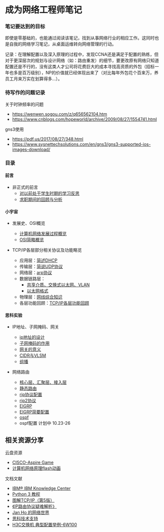 # 成为网络工程师笔记

### 笔记要达到的目标

即使是零基础的，也能通过阅读该笔记，找到从事网络行业的相应工作。这同时也是自我的网络学习笔记，从桌面运维转向网络管理的行动。


记录：在理解配置以及深入原理的过程中，发现CCNA还是满足于配置的熟练，但对于更深层次的规划与设计网络（如：路由重发）的细节，要更改原有网络只知道配置还是不行的，没有这类人才公司将花费巨大的成本寻找高资质的外包（招标一年也多是百万级别），NP的价值就已经体现出来了（对比每年外包花个百来万，养员工月来万实在划算得多...）。


### 待写作的问题记录

关于时钟频率的问题

* https://wenwen.sogou.com/z/q656562104.htm
* https://www.cnblogs.com/hopeworld/archive/2009/08/27/1554741.html 

gns3使用

* https://pdf.us/2017/08/27/348.html
* https://www.sysnettechsolutions.com/en/gns3/gns3-supported-ios-images-download/


### 目录

#### 前言

* 非正式的前言
  * [对以前处于学生时期的学习反思](my-study/对以前处于学生时期的学习反思.md)
  * [求职期间的回顾与分析](my-study/求职期间的回顾与分析.md)

#### 小宇宙

* 发展史、OSI概览
  * [计算机网络发展过程概览](history/计算机网络发展过程概览.md)
  * [OSI简略概览](osi-intro/OSI模型简略概览.md)
  
* TCP/IP各层部分相关协议及功能略览  
  * 应用层：[简述DHCP](L/L5/简述dhcp.md) 
  * 传输层：[简说UDP协议](L/L4/简说UDP协议.md) 
  * 网络层：[arp协议](L/L3/简说arp协议.md) 
  * 数据链路层：
    * [共享介质、交换式以太网、VLAN](L/L2/共享介质、交换式以太网、VLAN.md) 
    * [以太网格式](L/L2/以太网格式.md) 
  * 物理层：[网线综合知识](L/L1/网线综合知识.md)
  * 各层功能回顾：[TCP/IP各层功能回顾](L/TCP-IP各层功能回顾.md)
  
#### 思科实验  

* IP地址、子网掩码、网关
  * [ip地址的设计](ip-sm-gw/IP地址的设计.md)
  * [子网掩码的作用](ip-sm-gw/子网掩码的作用.md)
  * [网关的意义](ip-sm-gw/网关的意义.md)
  * [CIDR与VLSM](ip-sm-gw/CIDR与VLSM.md) 
  * [组播](supplement/组播.md) 
  
* 网络路由
  * [核心层、汇聚层、接入层](supplement/核心层、汇聚层、接入层.md)
  * [静态路由](sike-luyou/静态路由.md)
  * [rip协议配置](sike-luyou/rip协议配置.md)
  * [rip2协议](sike-luyou/rip2.md)
  * [EIGRP](sike-luyou/eigrp.md)
  * [EIGRP简要配置](sike-luyou/eigrp简要配置.md)
  * [ospf](sike-luyou/ospf.md)
  * ospf配置 计划中 10.23-26



## 相关资源分享

云盘资源

* [CISCO-Aspire Game](https://mega.nz/#!LTojASRT!rk5A3-m2Ep9ht6X_ukt1tWNkxgkQVeyEbmKgdKezH9g)
* [计算机网络原理flash动画](https://mega.nz/#!zaIVSQSJ!W6qoXLmTGy3LCJeoLMI1uEJGK6Yc0b-nvQy6p2ZBEQ4)

文档文献

 * [IBM® IBM Knowledge Center](https://www.ibm.com/support/knowledgecenter/zh/)
 * [Python 3 教程](https://www.runoob.com/python3/python3-tutorial.html)
 * [图解TCP/IP（第5版）](https://ccie.lol/knowledge-base/pdf-diagram-tcp-ip/)
 * [《IP路由协议疑难解析》](https://cread.jd.com/read/startRead.action?bookId=30383211&readType=1)
 * [Jan Ho 的网络世界](https://www.jannet.hk/zh-Hans/)
 * [思科技术支持](https://www.cisco.com/c/zh_cn/tech/index.html)
 * [H3C交换机 典型配置举例-6W100](http://www.h3c.com/cn/d_201312/807748_30005_0.htm)

<!--
继《这本书能让你连接互联网》又一新书，同时也是回归互联网之作，持续更新，等到较为完善之时，考虑docsify归纳成书，书名《？？？？》还没想好，《从零开始理解网络》？可能吧。。。-->
